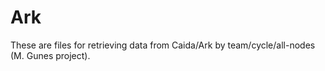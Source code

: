 # Ark

These are files for retrieving data from Caida/Ark by team/cycle/all-nodes (M. Gunes project).
